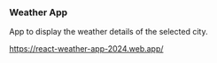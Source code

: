 ### Weather App

App to display the weather details of the selected city.

https://react-weather-app-2024.web.app/